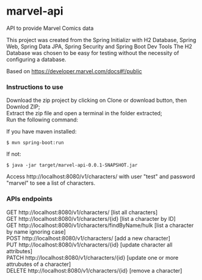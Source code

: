 # marvel-api
API to provide Marvel Comics data

This project was created from the Spring Initializr with H2 Database, Spring Web, Spring Data JPA, Spring Security and Spring Boot Dev Tools
The H2 Database was chosen to be easy for testing without the necessity of configuring a database.

Based on https://developer.marvel.com/docs#!/public

### Instructions to use
Download the zip project by clicking on Clone or download button, then Downlod ZIP;  
Extract the zip file and open a terminal in the folder extracted;  
Run the following command:  

If you have maven installed:
```
$ mvn spring-boot:run
```
If not:
```
$ java -jar target/marvel-api-0.0.1-SNAPSHOT.jar
```
Access http://localhost:8080/v1/characters/ with user "test" and password "marvel" to see a list of characters.

### APIs endpoints
GET http://localhost:8080/v1/characters/ [list all characters]  
GET http://localhost:8080/v1/characters/{id} [list a character by ID]  
GET http://localhost:8080/v1/characters/findByName/hulk [list a character by name ignoring case]  
POST http://localhost:8080/v1/characters/ [add a new character]  
PUT http://localhost:8080/v1/characters/{id} [update character all attributes]  
PATCH http://localhost:8080/v1/characters/{id} [update one or more attrubutes of a character]  
DELETE http://localhost:8080/v1/characters/{id} [remove a character]  

